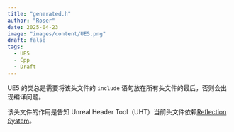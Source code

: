 ```yaml
---
title: "generated.h"
author: "Roser"
date: 2025-04-23
image: "images/content/UE5.png"
draft: false
tags:
  - UE5
  - Cpp
  - Draft
---
```

UE5 的类总是需要将该头文件的 `include` 语句放在所有头文件的最后，否则会出现编译问题。

该头文件的作用是告知 Unreal Header Tool（UHT）当前头文件依赖[Reflection System](../Core/Reflection%20System.md)。